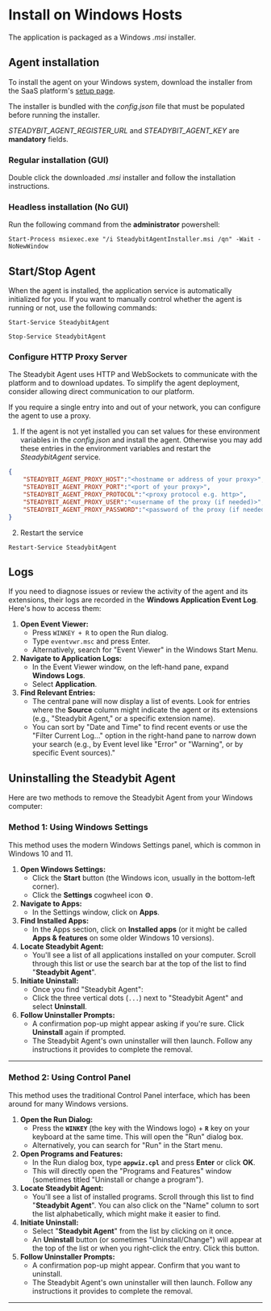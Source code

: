 # Install on Windows Hosts

The application is packaged as a Windows _.msi_ installer.

## Agent installation

To install the agent on your Windows system, download the installer from the SaaS platform's [setup page](https://platform.steadybit.com/settings/agents/setup).

The installer is bundled with the _config.json_ file that must be populated before running the installer. 

*STEADYBIT_AGENT_REGISTER_URL* and *STEADYBIT_AGENT_KEY* are __mandatory__ fields. 

### Regular installation (GUI)

Double click the downloaded _.msi_ installer and follow the installation instructions.

### Headless installation (No GUI)

Run the following command from the __administrator__ powershell:

```pwsh
Start-Process msiexec.exe "/i SteadybitAgentInstaller.msi /qn" -Wait -NoNewWindow
```

## Start/Stop Agent

When the agent is installed, the application service is automatically initialized for you. If you want to manually control whether the agent is running or not, use the following commands:

```pwsh
Start-Service SteadybitAgent
```

```pwsh
Stop-Service SteadybitAgent
```

### Configure HTTP Proxy Server

The Steadybit Agent uses HTTP and WebSockets to communicate with the platform and to download updates. To simplify the agent deployment, consider allowing direct communication to our platform.

If you require a single entry into and out of your network, you can configure the agent to use a proxy.

1. If the agent is not yet installed you can set values for these environment variables in the _config.json_ and install the agent. Otherwise you may add these entries in the environment variables and restart the _SteadybitAgent_ service.

```json
{
    "STEADYBIT_AGENT_PROXY_HOST":"<hostname or address of your proxy>",
    "STEADYBIT_AGENT_PROXY_PORT":"<port of your proxy>",
    "STEADYBIT_AGENT_PROXY_PROTOCOL":"<proxy protocol e.g. http>",
    "STEADYBIT_AGENT_PROXY_USER":"<username of the proxy (if needed)>",
    "STEADYBIT_AGENT_PROXY_PASSWORD":"<password of the proxy (if needed)>"
}
```

2. Restart the service

```pwsh
Restart-Service SteadybitAgent
```

## Logs 

If you need to diagnose issues or review the activity of the agent and its extensions, their logs are recorded in the **Windows Application Event Log**. Here's how to access them:

1.  **Open Event Viewer:**
    *   Press `WINKEY + R` to open the Run dialog.
    *   Type `eventvwr.msc` and press Enter.
    *   Alternatively, search for "Event Viewer" in the Windows Start Menu.
2.  **Navigate to Application Logs:**
    *   In the Event Viewer window, on the left-hand pane, expand **Windows Logs**.
    *   Select **Application**.
3.  **Find Relevant Entries:**
    *   The central pane will now display a list of events. Look for entries where the **Source** column might indicate the agent or its extensions (e.g., "Steadybit Agent," or a specific extension name).
    *   You can sort by "Date and Time" to find recent events or use the "Filter Current Log..." option in the right-hand pane to narrow down your search (e.g., by Event level like "Error" or "Warning", or by specific Event sources)."



## Uninstalling the Steadybit Agent

Here are two methods to remove the Steadybit Agent from your Windows computer:

### Method 1: Using Windows Settings 

This method uses the modern Windows Settings panel, which is common in Windows 10 and 11.

1.  **Open Windows Settings:**
    *   Click the **Start** button (the Windows icon, usually in the bottom-left corner).
    *   Click the **Settings** cogwheel icon ⚙️.
2.  **Navigate to Apps:**
    *   In the Settings window, click on **Apps**.
3.  **Find Installed Apps:**
    *   In the Apps section, click on **Installed apps** (or it might be called **Apps & features** on some older Windows 10 versions).
4.  **Locate Steadybit Agent:**
    *   You'll see a list of all applications installed on your computer. Scroll through this list or use the search bar at the top of the list to find "**Steadybit Agent**".
5.  **Initiate Uninstall:**
    *   Once you find "Steadybit Agent":
    *   Click the three vertical dots (`...`) next to "Steadybit Agent" and select **Uninstall**.
6.  **Follow Uninstaller Prompts:**
    *   A confirmation pop-up might appear asking if you're sure. Click **Uninstall** again if prompted.
    *   The Steadybit Agent's own uninstaller will then launch. Follow any instructions it provides to complete the removal.

---

### Method 2: Using Control Panel

This method uses the traditional Control Panel interface, which has been around for many Windows versions.

1.  **Open the Run Dialog:**
    *   Press the **`WINKEY`** (the key with the Windows logo) + **`R`** key on your keyboard at the same time. This will open the "Run" dialog box.
    *   Alternatively, you can search for "Run" in the Start menu.
2.  **Open Programs and Features:**
    *   In the Run dialog box, type **`appwiz.cpl`** and press **Enter** or click **OK**.
    *   This will directly open the "Programs and Features" window (sometimes titled "Uninstall or change a program").
3.  **Locate Steadybit Agent:**
    *   You'll see a list of installed programs. Scroll through this list to find "**Steadybit Agent**". You can also click on the "Name" column to sort the list alphabetically, which might make it easier to find.
4.  **Initiate Uninstall:**
    *   Select "**Steadybit Agent**" from the list by clicking on it once.
    *   An **Uninstall** button (or sometimes "Uninstall/Change") will appear at the top of the list or when you right-click the entry. Click this button.
5.  **Follow Uninstaller Prompts:**
    *   A confirmation pop-up might appear. Confirm that you want to uninstall.
    *   The Steadybit Agent's own uninstaller will then launch. Follow any instructions it provides to complete the removal.

---